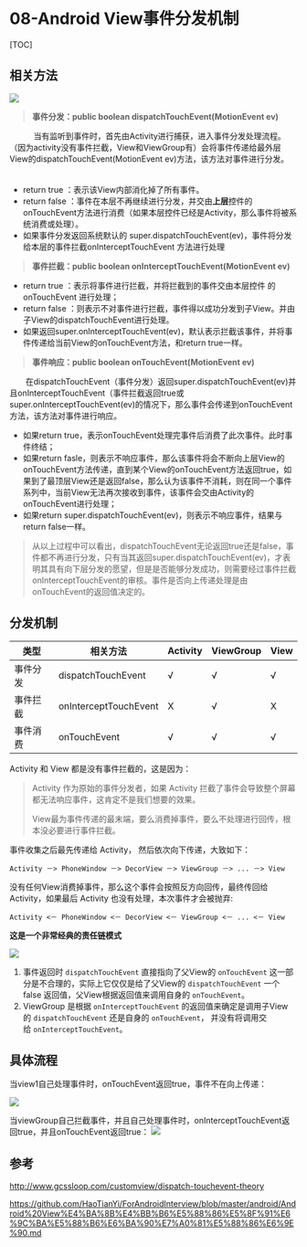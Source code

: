 # 08-Android View事件分发机制

[TOC]

## 相关方法

![](http://oaxelf1sk.bkt.clouddn.com/687474703a2f2f696d672e626c6f672e6373646e2e6e65742f3230313630343238313631313034333339.png)

> **事件分发：public boolean dispatchTouchEvent(MotionEvent ev)**

　　　当有监听到事件时，首先由Activity进行捕获，进入事件分发处理流程。（因为activity没有事件拦截，View和ViewGroup有）会将事件传递给最外层View的dispatchTouchEvent(MotionEvent ev)方法，该方法对事件进行分发。 　　

- return true ：表示该View内部消化掉了所有事件。
- return false ：事件在本层不再继续进行分发，并交由**上层**控件的onTouchEvent方法进行消费（如果本层控件已经是Activity，那么事件将被系统消费或处理）。　
- 如果事件分发返回系统默认的 super.dispatchTouchEvent(ev)，事件将分发给本层的事件拦截onInterceptTouchEvent 方法进行处理

> **事件拦截：public boolean onInterceptTouchEvent(MotionEvent ev)**

- return true ：表示将事件进行拦截，并将拦截到的事件交由本层控件 的 onTouchEvent 进行处理；
- return false ：则表示不对事件进行拦截，事件得以成功分发到子View。并由子View的dispatchTouchEvent进行处理。　
- 如果返回super.onInterceptTouchEvent(ev)，默认表示拦截该事件，并将事件传递给当前View的onTouchEvent方法，和return true一样。

> **事件响应：public boolean onTouchEvent(MotionEvent ev)**

　　在dispatchTouchEvent（事件分发）返回super.dispatchTouchEvent(ev)并且onInterceptTouchEvent（事件拦截返回true或super.onInterceptTouchEvent(ev)的情况下，那么事件会传递到onTouchEvent方法，该方法对事件进行响应。　

- 如果return true，表示onTouchEvent处理完事件后消费了此次事件。此时事件终结；
- 如果return fasle，则表示不响应事件，那么该事件将会不断向上层View的onTouchEvent方法传递，直到某个View的onTouchEvent方法返回true，如果到了最顶层View还是返回false，那么认为该事件不消耗，则在同一个事件系列中，当前View无法再次接收到事件，该事件会交由Activity的onTouchEvent进行处理；　　
- 如果return super.dispatchTouchEvent(ev)，则表示不响应事件，结果与return false一样。

> 从以上过程中可以看出，dispatchTouchEvent无论返回true还是false，事件都不再进行分发，只有当其返回super.dispatchTouchEvent(ev)，才表明其具有向下层分发的愿望，但是是否能够分发成功，则需要经过事件拦截onInterceptTouchEvent的审核。事件是否向上传递处理是由onTouchEvent的返回值决定的。

## 分发机制

| 类型   | 相关方法                  | Activity | ViewGroup | View |
| ---- | --------------------- | -------- | --------- | ---- |
| 事件分发 | dispatchTouchEvent    | √        | √         | √    |
| 事件拦截 | onInterceptTouchEvent | X        | √         | X    |
| 事件消费 | onTouchEvent          | √        | √         | √    |

Activity 和 View 都是没有事件拦截的，这是因为：

> Activity 作为原始的事件分发者，如果 Activity 拦截了事件会导致整个屏幕都无法响应事件，这肯定不是我们想要的效果。
>
> View最为事件传递的最末端，要么消费掉事件，要么不处理进行回传，根本没必要进行事件拦截。

事件收集之后最先传递给 Activity， 然后依次向下传递，大致如下：

```
Activity －> PhoneWindow －> DecorView －> ViewGroup －> ... －> View
```

没有任何View消费掉事件，那么这个事件会按照反方向回传，最终传回给Activity，如果最后 Activity 也没有处理，本次事件才会被抛弃:

```
Activity <－ PhoneWindow <－ DecorView <－ ViewGroup <－ ... <－ View
```

**这是一个非常经典的责任链模式**

![](http://oaxelf1sk.bkt.clouddn.com/005Xtdi2jw1f88i0q8uozj30nm0kqwhm.jpg)

1. 事件返回时 `dispatchTouchEvent` 直接指向了父View的 `onTouchEvent` 这一部分是不合理的，实际上它仅仅是给了父View的 `dispatchTouchEvent` 一个 false 返回值，父View根据返回值来调用自身的 `onTouchEvent`。
2. ViewGroup 是根据 `onInterceptTouchEvent` 的返回值来确定是调用子View的 `dispatchTouchEvent` 还是自身的 `onTouchEvent`， 并没有将调用交给 `onInterceptTouchEvent`。

## 具体流程

当view1自己处理事件时，onTouchEvent返回true，事件不在向上传递：

![](http://oaxelf1sk.bkt.clouddn.com/005Xtdi2jw1f88ll27wv9j30nm0kqtbo2017361648.jpg)

当viewGroup自己拦截事件，并且自己处理事件时，onInterceptTouchEvent返回true，并且onTouchEvent返回true：
![](http://oaxelf1sk.bkt.clouddn.com/005Xtdi2jw1f88p3r45vfj30nm0kqn00201736161815.jpg)

## 参考

http://www.gcssloop.com/customview/dispatch-touchevent-theory

https://github.com/HaoTianYi/ForAndroidInterview/blob/master/android/Android%20View%E4%BA%8B%E4%BB%B6%E5%88%86%E5%8F%91%E6%9C%BA%E5%88%B6%E6%BA%90%E7%A0%81%E5%88%86%E6%9E%90.md